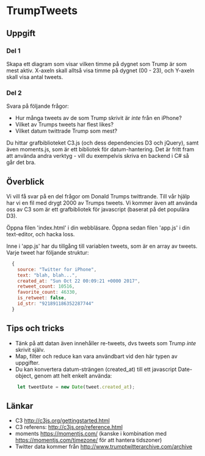# TrumpTweets

## Uppgift

### Del 1

Skapa ett diagram som visar vilken timme på dygnet som Trump är som mest aktiv.
X-axeln skall alltså visa timme på dygnet (00 - 23), och Y-axeln skall visa antal tweets.


### Del 2

Svara på följande frågor:
- Hur många tweets av de som Trump skrivit är _inte_ från en iPhone?
- Vilket av Trumps tweets har flest likes?
- Vilket datum twittrade Trump som mest?


Du hittar grafbiblioteket C3.js (och dess dependencies D3 och jQuery), samt även moments.js, som är ett bibliotek för datum-hantering.
Det är fritt fram att använda andra verktyg - vill du exempelvis skriva en backend i C# så går det bra.


## Överblick

Vi vill få svar på en del frågor om Donald Trumps twittrande. Till vår hjälp har vi en fil med drygt 2000 av Trumps tweets.
Vi kommer även att använda oss av C3 som är ett grafbibliotek för javascript (baserat på det populära D3).

Öppna filen 'index.html' i din webbläsare. Öppna sedan filen 'app.js' i din text-editor, och hacka loss.

Inne i 'app.js' har du tillgång till variablen tweets, som är en array av tweets. Varje tweet har följande struktur:

```javascript
  {
    source: "Twitter for iPhone",
    text: "blah, blah...",
    created_at: "Sun Oct 22 00:09:21 +0000 2017",
    retweet_count: 10516,
    favorite_count: 46330,
    is_retweet: false,
    id_str: "921891186352287744"
  }
```

## Tips och tricks

* Tänk på att datan även innehåller re-tweets, dvs tweets som Trump _inte_ skrivit själv.
* Map, filter och reduce kan vara användbart vid den här typen av uppgifter.
* Du kan konvertera datum-strängen (created_at) till ett javascript Date-object, genom att helt enkelt använda:
```javascript
    let tweetDate = new Date(tweet.created_at);
```


## Länkar

* C3 http://c3js.org/gettingstarted.html
* C3 referens: http://c3js.org/reference.html
* moments https://momentjs.com/ (kanske i kombination med https://momentjs.com/timezone/ för att hantera tidszoner)
* Twitter data kommer från http://www.trumptwitterarchive.com/archive


